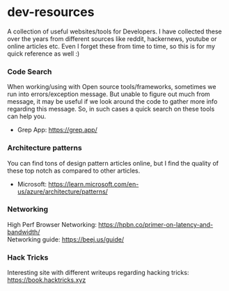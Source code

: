 # dev-resources
A collection of useful websites/tools for Developers. I have collected these over the years
from different sources like reddit, hackernews, youtube or online articles etc.
Even I forget these from time to time, so this is for my quick reference as well :)

### Code Search

When working/using with Open source tools/frameworks, sometimes we run into errors/exception message.
But unable to figure out much from message, it may be useful if we look around the code to gather more
info regarding this message. So, in such cases a quick search on these tools can help you.

- Grep App: https://grep.app/

### Architecture patterns
You can find tons of design pattern articles online, but I find the quality of these top notch
as compared to other articles.

- Microsoft: https://learn.microsoft.com/en-us/azure/architecture/patterns/

### Networking
High Perf Browser Networking: https://hpbn.co/primer-on-latency-and-bandwidth/ <br>
Networking guide: https://beej.us/guide/

### Hack Tricks
Interesting site with different writeups regarding hacking tricks: https://book.hacktricks.xyz
